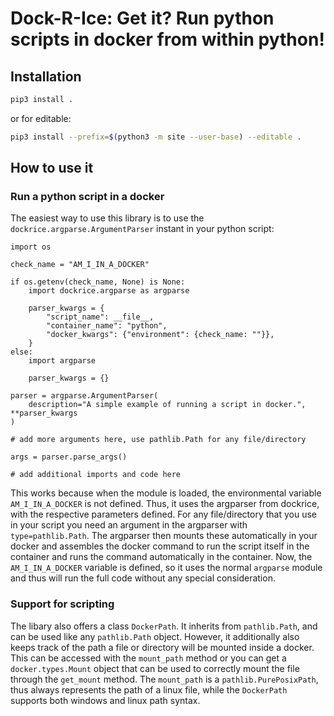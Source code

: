 # Dock-R-Ice: Get it? Run python scripts in docker from within python!

## Installation

```bash
pip3 install .
```
or for editable:

```bash
pip3 install --prefix=$(python3 -m site --user-base) --editable .
```

## How to use it

### Run a python script in a docker

The easiest way to use this library is to use the `dockrice.argparse.ArgumentParser` instant in your python script:


```
import os

check_name = "AM_I_IN_A_DOCKER"

if os.getenv(check_name, None) is None:
    import dockrice.argparse as argparse

    parser_kwargs = {
        "script_name": __file__,
        "container_name": "python",
        "docker_kwargs": {"environment": {check_name: ""}},
    }
else:
    import argparse

    parser_kwargs = {}

parser = argparse.ArgumentParser(
    description="A simple example of running a script in docker.", **parser_kwargs
)

# add more arguments here, use pathlib.Path for any file/directory

args = parser.parse_args()

# add additional imports and code here
```

This works because when the module is loaded, the environmental variable `AM_I_IN_A_DOCKER` is not defined. Thus, it uses the argparser from dockrice, with the respective parameters defined. For any file/directory that you use in your script you need an argument in the argparser with `type=pathlib.Path`. The argparser then mounts these automatically in your docker and assembles the docker command to run the script itself in the container and runs the command automatically in the container. Now, the `AM_I_IN_A_DOCKER` variable is defined, so it uses the normal `argparse` module and thus will run the full code without any special consideration.

### Support for scripting

The libary also offers a class `DockerPath`. It inherits from `pathlib.Path`, and can be used like any `pathlib.Path` object. However, it additionally also keeps track of the path a file or directory will be mounted inside a docker. This can be accessed with the `mount_path` method or you can get a `docker.types.Mount` object that can be used to correctly mount the file through the `get_mount` method. The `mount_path` is a `pathlib.PurePosixPath`, thus always represents the path of a linux file, while the `DockerPath` supports both windows and linux path syntax.

